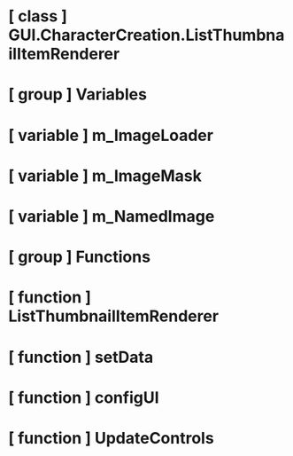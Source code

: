 # [ class ] GUI.CharacterCreation.ListThumbnailItemRenderer

# [ group ] Variables

# [ variable ] m_ImageLoader

# [ variable ] m_ImageMask

# [ variable ] m_NamedImage

# [ group ] Functions

# [ function ] ListThumbnailItemRenderer

# [ function ] setData

# [ function ] configUI

# [ function ] UpdateControls

